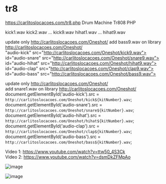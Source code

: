 # tr8
https://carlitoslocacoes.com/tr8.php
Drum Machine Tr808 PHP

kick1.wav
kick2.wav
... kick9.wav
hihat1.wav ... hihat9.wav

update only http://carlitoslocacoes.com/Oneshot/
add bass9.wav on library http://carlitoslocacoes.com/Oneshot/
<br>
"audio-kick" src="http://carlitoslocacoes.com/Oneshot/kick9.wav"><br>
id="audio-snare" src="http://carlitoslocacoes.com/Oneshot/snare9.wav"><br>
id="audio-hihat" src="http://carlitoslocacoes.com/Oneshot/hihat9.wav"><br>
id="audio-clap" src="http://carlitoslocacoes.com/Oneshot/clap9.wav"><br>
id="audio-bass" src="http://carlitoslocacoes.com/Oneshot/bass9.wav"><br>



update only http://carlitoslocacoes.com/Oneshot/<br>
add snare1.wav on library http://carlitoslocacoes.com/Oneshot/<br>
document.getElementById('audio-kick').src = `http://carlitoslocacoes.com/Oneshot/kick${kitNumber}.wav`;<br>
        document.getElementById('audio-snare').src = `http://carlitoslocacoes.com/Oneshot/snare${kitNumber}.wav`;<br>
        document.getElementById('audio-hihat').src = `http://carlitoslocacoes.com/Oneshot/hihat${kitNumber}.wav`;<br>
        document.getElementById('audio-clap').src = `http://carlitoslocacoes.com/Oneshot/clap${kitNumber}.wav`;<br>
        document.getElementById('audio-bass').src = `http://carlitoslocacoes.com/Oneshot/bass${kitNumber}.wav`;<br>


Video 1: https://www.youtube.com/watch?v=ttw50_4S3Ck<br>
Video 2: https://www.youtube.com/watch?v=dsmDkZFMpAo<br>


![image](https://github.com/user-attachments/assets/7e9ff1a0-6a3f-4a0d-9215-0586dbc3a80d)<br>

![image](https://github.com/user-attachments/assets/a5e23f2a-86d5-4adb-bc8d-5ec6b9b51208)
